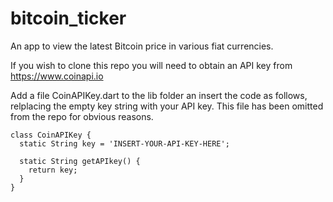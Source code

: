 # bitcoin_ticker

An app to view the latest Bitcoin price in various fiat currencies.

If you wish to clone this repo you will need to obtain an API key from https://www.coinapi.io

Add a file CoinAPIKey.dart to the lib folder an insert the code as follows, relplacing the empty key string with your API key. This file has been omitted from the repo for obvious reasons.

```
class CoinAPIKey {
  static String key = 'INSERT-YOUR-API-KEY-HERE';

  static String getAPIkey() {
    return key;
  }
}
```
